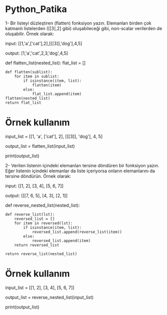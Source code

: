 # Python_Patika
1- Bir listeyi düzleştiren (flatten) fonksiyon yazın. Elemanları birden çok katmanlı listelerden ([[3],2] gibi) oluşabileceği gibi, non-scalar verilerden de oluşabilir. Örnek olarak:

input: [[1,'a',['cat'],2],[[[3]],'dog'],4,5]

output: [1,'a','cat',2,3,'dog',4,5]

def flatten_list(nested_list):
    flat_list = []
    
    def flatten(sublist):
        for item in sublist:
            if isinstance(item, list):
                flatten(item)      
            else:
                flat_list.append(item)  
    flatten(nested_list)  
    return flat_list  

# Örnek kullanım

input_list = [[1, 'a', ['cat'], 2], [[[3]], 'dog'], 4, 5]

output_list = flatten_list(input_list)

print(output_list)  




2- Verilen listenin içindeki elemanları tersine döndüren bir fonksiyon yazın. Eğer listenin içindeki elemanlar da liste içeriyorsa onların elemanlarını da tersine döndürün. Örnek olarak:

input: [[1, 2], [3, 4], [5, 6, 7]]

output: [[[7, 6, 5], [4, 3], [2, 1]]


def reverse_nested_list(nested_list):
   
    def reverse_list(lst):
        reversed_list = []
        for item in reversed(lst): 
            if isinstance(item, list):
                reversed_list.append(reverse_list(item))  
            else:
                reversed_list.append(item)
        return reversed_list

    return reverse_list(nested_list)



# Örnek kullanım

input_list = [[1, 2], [3, 4], [5, 6, 7]]

output_list = reverse_nested_list(input_list)

print(output_list)  
